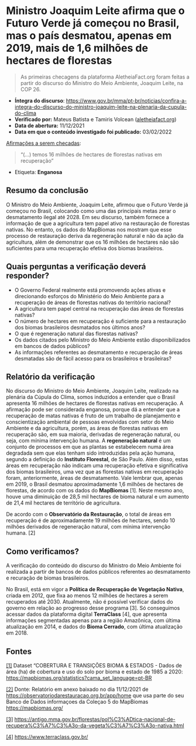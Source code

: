# Ministro Joaquim Leite afirma que o Futuro Verde já começou no Brasil, mas o país desmatou, apenas em 2019, mais de 1,6 milhões de hectares de florestas
>As primeiras checagens da plataforma AletheiaFact.org foram feitas a partir do discurso do Ministro do Meio Ambiente, Joaquim Leite, na COP 26.

- **Íntegra do discurso**: https://www.gov.br/mma/pt-br/noticias/confira-a-integra-do-discurso-do-ministro-joaquim-leite-na-plenaria-da-cupula-do-clima
- **Verificado por:** Mateus Batista e Tamiris Volcean ([aletheiafact.org](https://aletheiafact.org))
- **Data de abertura:** 11/12/2021
- **Data em que o conteúdo investigado foi publicado:** 03/02/2022

[Afirmações a serem checadas](https://aletheiafact.org/personality/joaquim-alvaro-pereira-leite/claim/integra-do-discurso-na-plenaria-da-cupula-do-clima/sentence/7153c5bb147ee6528a635601372b8366):

> “(...) temos 16 milhões de hectares de florestas nativas em recuperação”

- Etiqueta: **Enganosa**


## Resumo da conclusão

O Ministro do Meio Ambiente, Joaquim Leite, afirmou que o Futuro Verde já começou no Brasil, colocando como uma das principais metas zerar o desmatamento ilegal até 2028. Em seu discurso, também fornece a informação de que a agricultura tem papel ativo na restauração de florestas nativas. No entanto, os dados do MapBiomas nos mostram que esse processo de restauração deriva da regeneração natural e não da ação da agricultura, além de demonstrar que os 16 milhões de hectares não são suficientes para uma recuperação efetiva dos biomas brasileiros.

## Quais perguntas a verificação deverá responder?

- O Governo Federal realmente está promovendo ações ativas e direcionando esforços do Ministério do Meio Ambiente para a recuperação de áreas de florestas nativas do território nacional?
- A agricultura tem papel central na recuperação das áreas de florestas nativas?
- O número de hectares em recuperação é suficiente para a restauração dos biomas brasileiros desmatados nos últimos anos?
- O que é regeneração natural das florestas nativas?
- Os dados citados pelo Ministro do Meio Ambiente estão disponibilizados em bancos de dados públicos?
- As informações referentes ao desmatamento e recuperação de áreas desmatadas são de fácil acesso para os brasileiros e brasileiras?



## Relatório da verificação

No discurso do Ministro do Meio Ambiente, Joaquim Leite, realizado na plenária da Cúpula do Clima, somos induzidos a entender que o Brasil apresenta 16 milhões de hectares de florestas nativas em recuperação.
A afirmação pode ser considerada enganosa, porque dá a entender que a recuperação de matas nativas é fruto de um trabalho de planejamento e conscientização ambiental de pessoas envolvidas com setor do Meio Ambiente e da agricultura, porém, as áreas de florestas nativas em recuperação são, em sua maioria, derivadas de regeneração natural, ou seja, com mínima intervenção humana.
A **regeneração natural** é um conjunto de processos em que as plantas se estabelecem numa área degradada sem que elas tenham sido introduzidas pela ação humana, segundo a definição do **Instituto Florestal**, de São Paulo.
Além disso, estas áreas em recuperação não indicam uma recuperação efetiva e significativa dos biomas brasileiros, uma vez que as florestas nativas em recuperação foram, anteriormente, áreas de desmatamento. Vale lembrar que, apenas em 2019, o Brasil desmatou aproximadamente 1,6 milhões de hectares de florestas, de acordo com os dados do **MapBiomas** <a id="ref1">[1]</a>. Neste mesmo ano, houve uma diminuição de 28,5 mil hectares de bioma natural e um aumento de 21,4 mil hectares de território de agricultura.

De acordo com o **Observatório da Restauração**, o total de áreas em recuperação é de aproximadamente 19 milhões de hectares, sendo 10 milhões derivados de regeneração natural, com mínima intervenção humana. <a id="ref2">[2]</a>

## Como verificamos?

A verificação do conteúdo do discurso do Ministro do Meio Ambiente foi realizada a partir de bancos de dados públicos referentes ao desmatamento e recuração de biomas brasileiros.

No Brasil, está em vigor a **Política de Recuperação de Vegetação Nativa**, criada em 2012, que fixa ao menos 12 milhões de hectares a serem recuperados até 2030. Atualmente, não é possível verificar dados do governo em relação ao progresso desse programa <a id="ref3">[3]</a>. Só conseguimos acessar dados da plataforma digital **TerraClass** <a id="ref4">[4]</a>, que apresenta informações segmentadas apenas para a região Amazônica, com última atualização em 2014,  e dados do **Bioma Cerrado**, com última atualização em 2018.

## Fontes

[[1]](#ref1) Dataset “COBERTURA E TRANSIÇÕES BIOMA & ESTADOS - Dados de área (ha) de cobertura e uso do solo por bioma e estado de 1985 a 2020: https://mapbiomas.org/statistics?cama_set_language=pt-BR

[[2]](#ref2) Donte: Relatório em anexo baixado no dia 11/12/2021 de https://observatoriodarestauracao.org.br/app/home que usa parte do seu Banco de Dados informaçoes da Coleçao 5 do MapBiomas https://mapbiomas.org/

[[3]](#ref3) https://antigo.mma.gov.br/florestas/pol%C3%ADtica-nacional-de-recupera%C3%A7%C3%A3o-da-vegeta%C3%A7%C3%A3o-nativa.html

[[4]](#ref4) https://www.terraclass.gov.br/